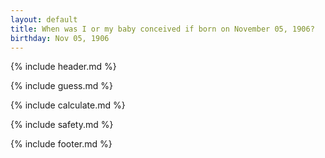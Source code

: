 ```yaml
---
layout: default
title: When was I or my baby conceived if born on November 05, 1906?
birthday: Nov 05, 1906
---
```


{% include header.md %}

{% include guess.md %}

{% include calculate.md %}

{% include safety.md %}

{% include footer.md %}



